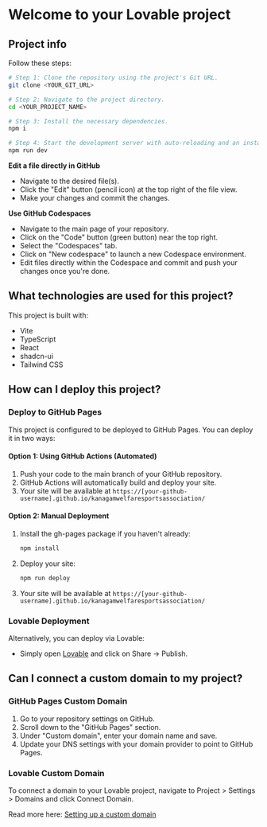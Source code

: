 # Welcome to your Lovable project

## Project info

Follow these steps:

```sh
# Step 1: Clone the repository using the project's Git URL.
git clone <YOUR_GIT_URL>

# Step 2: Navigate to the project directory.
cd <YOUR_PROJECT_NAME>

# Step 3: Install the necessary dependencies.
npm i

# Step 4: Start the development server with auto-reloading and an instant preview.
npm run dev
```

**Edit a file directly in GitHub**

- Navigate to the desired file(s).
- Click the "Edit" button (pencil icon) at the top right of the file view.
- Make your changes and commit the changes.

**Use GitHub Codespaces**

- Navigate to the main page of your repository.
- Click on the "Code" button (green button) near the top right.
- Select the "Codespaces" tab.
- Click on "New codespace" to launch a new Codespace environment.
- Edit files directly within the Codespace and commit and push your changes once you're done.

## What technologies are used for this project?

This project is built with:

- Vite
- TypeScript
- React
- shadcn-ui
- Tailwind CSS

## How can I deploy this project?

### Deploy to GitHub Pages

This project is configured to be deployed to GitHub Pages. You can deploy it in two ways:

#### Option 1: Using GitHub Actions (Automated)

1. Push your code to the main branch of your GitHub repository.
2. GitHub Actions will automatically build and deploy your site.
3. Your site will be available at `https://[your-github-username].github.io/kanagamwelfaresportsassociation/`

#### Option 2: Manual Deployment

1. Install the gh-pages package if you haven't already:
   ```sh
   npm install
   ```

2. Deploy your site:
   ```sh
   npm run deploy
   ```

3. Your site will be available at `https://[your-github-username].github.io/kanagamwelfaresportsassociation/`

### Lovable Deployment

Alternatively, you can deploy via Lovable:
- Simply open [Lovable](https://lovable.dev/projects/fbf4b279-1022-40d3-a9bc-4da4b3e2b087) and click on Share -> Publish.

## Can I connect a custom domain to my project?

### GitHub Pages Custom Domain

1. Go to your repository settings on GitHub.
2. Scroll down to the "GitHub Pages" section.
3. Under "Custom domain", enter your domain name and save.
4. Update your DNS settings with your domain provider to point to GitHub Pages.

### Lovable Custom Domain

To connect a domain to your Lovable project, navigate to Project > Settings > Domains and click Connect Domain.

Read more here: [Setting up a custom domain](https://docs.lovable.dev/tips-tricks/custom-domain#step-by-step-guide)
